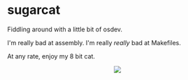 # sugarcat
Fiddling around with a little bit of osdev.

I'm really bad at assembly.
I'm really *really* bad at Makefiles.

At any rate, enjoy my 8 bit cat.
<center><img src="https://avatars3.githubusercontent.com/u/9778942?v=3&s=460"></center>
